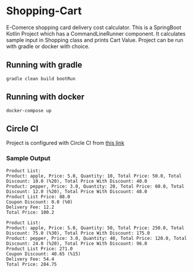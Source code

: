 # Shopping-Cart
E-Comerce shopping card delivery cost calculator. This is a SpringBoot Kotlin Project which has a CommandLineRunner component. It calculates sample input in Shopping class and prints Cart Value. Project can be run with gradle or docker with choice.

## Running with gradle
`gradle clean build bootRun`
## Running with docker
`docker-compose up`
## Circle CI
Project is configured with Circle CI from  [this link](https://app.circleci.com/pipelines/github/doguskucukgode/Shopping-Cart?branch=master) 
### Sample Output
```
Product List:
Product: apple, Price: 5.0, Quantity: 10, Total Price: 50.0, Total Discount: 10.0 (%20), Total Price With Discount: 40.0
Product: pepper, Price: 3.0, Quantity: 20, Total Price: 60.0, Total Discount: 12.0 (%20), Total Price With Discount: 48.0
Product List Price: 88.0
Coupon Discount: 0.0 (%0)
Delivery Fee: 12.2
Total Price: 100.2

Product List:
Product: apple, Price: 5.0, Quantity: 50, Total Price: 250.0, Total Discount: 75.0 (%30), Total Price With Discount: 175.0
Product: pepper, Price: 3.0, Quantity: 40, Total Price: 120.0, Total Discount: 24.0 (%20), Total Price With Discount: 96.0
Product List Price: 271.0
Coupon Discount: 40.65 (%15)
Delivery Fee: 54.4
Total Price: 284.75

```
